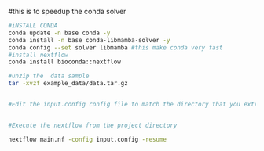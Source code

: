 


#this is to speedup the conda solver
```bash
#iNSTALL CONDA
conda update -n base conda -y 
conda install -n base conda-libmamba-solver -y
conda config --set solver libmamba #this make conda very fast
#install nextflow
conda install bioconda::nextflow

```

```bash
#unzip the  data sample
tar -xvzf example_data/data.tar.gz
```

```bash

#Edit the input.config config file to match the directory that you extracted your data.



```
```bash
#Execute the nextflow from the project directory

nextflow main.nf -config input.config -resume


```